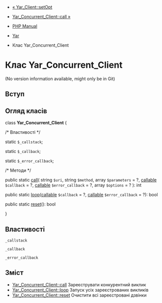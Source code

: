- [« Yar_Client::setOpt](yar-client.setopt.md)
- [Yar_Concurrent_Client::call »](yar-concurrent-client.call.md)

- [PHP Manual](index.md)
- [Yar](book.yar.md)
- Клас Yar_Concurrent_Client

# Клас Yar_Concurrent_Client

(No version information available, might only be in Git)

## Вступ

## Огляд класів

class **Yar_Concurrent_Client** {

/\* Властивості \*/

static `$_callstack`;

static `$_callback`;

static `$_error_callback`;

/\* Методи \*/

public static [call](yar-concurrent-client.call.md)(
string `$uri`,
string `$method`,
array `$parameters` = ?,
[callable](language.types.callable.md) `$callback` = ?,
[callable](language.types.callable.md) `$error_callback` = ?,
array `$options` = ?
): int

public static
[loop](yar-concurrent-client.loop.md)([callable](language.types.callable.md)
`$callback` = ?, [callable](language.types.callable.md)
`$error_callback` = ?): bool

public static [reset](yar-concurrent-client.reset.md)(): bool

}

## Властивості

`_callstack`

`_callback`

`_error_callback`

## Зміст

- [Yar_Concurrent_Client::call](yar-concurrent-client.call.md)
Зареєструвати конкурентний виклик
- [Yar_Concurrent_Client::loop](yar-concurrent-client.loop.md)
Запуск усіх зареєстрованих викликів
- [Yar_Concurrent_Client::reset](yar-concurrent-client.reset.md)
Очистити всі зареєстровані дзвінки
